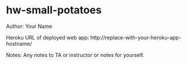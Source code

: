 # hw-small-potatoes

Author: Your Name

Heroku URL of deployed web app: http://replace-with-your-heroku-app-hostname/

Notes: Any notes to TA or instructor or notes for yourself.

